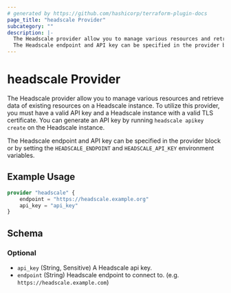 ```yaml
---
# generated by https://github.com/hashicorp/terraform-plugin-docs
page_title: "headscale Provider"
subcategory: ""
description: |-
  The Headscale provider allow you to manage various resources and retrieve data of existing resources on a Headscale instance. To utilize this provider, you must have a valid API key and a Headscale instance with a valid TLS certificate. You can generate an API key by running headscale apikey create on the Headscale instance.
  The Headscale endpoint and API key can be specified in the provider block or by setting the HEADSCALE_ENDPOINT and HEADSCALE_API_KEY environment variables.
---
```


# headscale Provider

The Headscale provider allow you to manage various resources and retrieve data of existing resources on a Headscale instance. To utilize this provider, you must have a valid API key and a Headscale instance with a valid TLS certificate. You can generate an API key by running `headscale apikey create` on the Headscale instance.

The Headscale endpoint and API key can be specified in the provider block or by setting the `HEADSCALE_ENDPOINT` and `HEADSCALE_API_KEY` environment variables.

## Example Usage

```terraform
provider "headscale" {
    endpoint = "https://headscale.example.org"
    api_key = "api_key"
}
```

<!-- schema generated by tfplugindocs -->
## Schema

### Optional

- `api_key` (String, Sensitive) A Headscale api key.
- `endpoint` (String) Headscale endpoint to connect to. (e.g. `https://headscale.example.com`)
